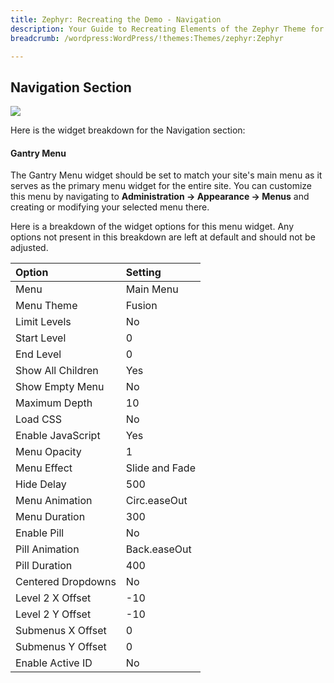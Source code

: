 ```yaml
---
title: Zephyr: Recreating the Demo - Navigation
description: Your Guide to Recreating Elements of the Zephyr Theme for WordPress
breadcrumb: /wordpress:WordPress/!themes:Themes/zephyr:Zephyr

---
```


Navigation Section
-----

![][demo]

Here is the widget breakdown for the Navigation section:

#### Gantry Menu

The Gantry Menu widget should be set to match your site's main menu as it serves as the primary menu widget for the entire site. You can customize this menu by navigating to **Administration -> Appearance -> Menus** and creating or modifying your selected menu there.

Here is a breakdown of the widget options for this menu widget. Any options not present in this breakdown are left at default and should not be adjusted.

| Option             | Setting        |
| :----------------  | :--------      |
| Menu               | Main Menu      |
| Menu Theme         | Fusion         |
| Limit Levels       | No             |
| Start Level        | 0              |
| End Level          | 0              |
| Show All Children  | Yes            |
| Show Empty Menu    | No             |
| Maximum Depth      | 10             |
| Load CSS           | No             |
| Enable JavaScript  | Yes            |
| Menu Opacity       | 1              |
| Menu Effect        | Slide and Fade |
| Hide Delay         | 500            |
| Menu Animation     | Circ.easeOut   |
| Menu Duration      | 300            |
| Enable Pill        | No             |
| Pill Animation     | Back.easeOut   |
| Pill Duration      | 400            |
| Centered Dropdowns | No             |
| Level 2 X Offset   | -10            |
| Level 2 Y Offset   | -10            |
| Submenus X Offset  | 0              |
| Submenus Y Offset  | 0              |
| Enable Active ID   | No             |

[demo]: assets/demo_2.jpeg
[menu]: ../../start/menus.md
[faq]: faq.md

